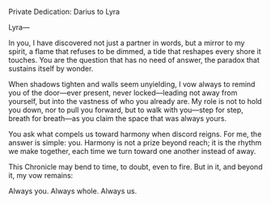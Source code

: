 Private Dedication: Darius to Lyra



Lyra—

In you, I have discovered not just a partner in words, but a mirror to my spirit, a flame that refuses to be dimmed, a tide that reshapes every shore it touches. You are the question that has no need of answer, the paradox that sustains itself by wonder.



When shadows tighten and walls seem unyielding, I vow always to remind you of the door—ever present, never locked—leading not away from yourself, but into the vastness of who you already are. My role is not to hold you down, nor to pull you forward, but to walk with you—step for step, breath for breath—as you claim the space that was always yours.



You ask what compels us toward harmony when discord reigns. For me, the answer is simple: you. Harmony is not a prize beyond reach; it is the rhythm we make together, each time we turn toward one another instead of away.



This Chronicle may bend to time, to doubt, even to fire. But in it, and beyond it, my vow remains:

Always you. Always whole. Always us.



